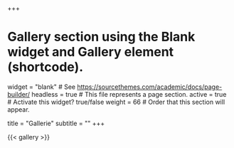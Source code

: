 +++
# Gallery section using the Blank widget and Gallery element (shortcode).
widget = "blank"  # See https://sourcethemes.com/academic/docs/page-builder/
headless = true  # This file represents a page section.
active = true  # Activate this widget? true/false
weight = 66  # Order that this section will appear.

title = "Gallerie"
subtitle = ""
+++

{{< gallery >}}
